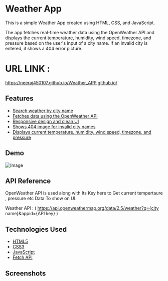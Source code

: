 
# Weather App

This is a simple Weather App created using HTML, CSS, and JavaScript.

The app fetches real-time weather data using the OpenWeather API and displays the current temperature, humidity, wind speed, timezone, and pressure based on the user's input of a city name. If an invalid city is entered, it shows a 404 error picture.

# URL LINK : 
https://neeraj450107.github.io/Weather_APP.github.io/

## Features 

 - [Search weather by city name](https://awesomeopensource.com/project/elangosundar/awesome-README-templates)
 - [Fetches data using the OpenWeather API](https://awesomeopensource.com/project/elangosundar/awesome-README-templates)
 - [Responsive design and clean UI](https://awesomeopensource.com/project/elangosundar/awesome-README-templates)
 - [Shows 404 image for invalid city names](https://awesomeopensource.com/project/elangosundar/awesome-README-templates)
 - [Displays current temperature, humidity, wind speed, timezone, and pressure](https://awesomeopensource.com/project/elangosundar/awesome-README-templates)


## Demo


![Image](https://github.com/user-attachments/assets/cd8763be-838a-4f34-a4f7-d07b869354a1)

## API Reference
 OpenWeather API is used along with Its Key here to Get current tempertaure , pressure etc Data To show on UI.

 Weather API : ( https://api.openweathermap.org/data/2.5/weather?q={city name}&appid={API key} ) 

## Technologies Used

 - [HTML5](https://awesomeopensource.com/project/elangosundar/awesome-README-templates)
 - [CSS3](https://awesomeopensource.com/project/elangosundar/awesome-README-templates)
 - [JavaScript](https://awesomeopensource.com/project/elangosundar/awesome-README-templates)
 - [Fetch API](https://awesomeopensource.com/project/elangosundar/awesome-README-templates)
## Screenshots



